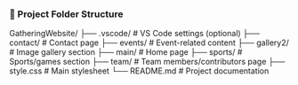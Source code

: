 ### 📁 Project Folder Structure
GatheringWebsite/
├── .vscode/ # VS Code settings (optional)
├── contact/ # Contact page
├── events/ # Event-related content
├── gallery2/ # Image gallery section
├── main/ # Home page
├── sports/ # Sports/games section
├── team/ # Team members/contributors page
├── style.css # Main stylesheet
└── README.md # Project documentation
